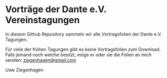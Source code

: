 # Vorträge der Dante e.V. Vereinstagungen

In diesem Github Repository sammeln wir alle Vortragsfolien der Dante e.V. Tagungen. 

Für viele der frühen Tagungen gibt es keine Vortragsfolien zum Download. Falls jemand noch welche besitzt, möge er oder sie die Folien an mich senden: ziegenhagen@gmail.com

Uwe Ziegenhagen
